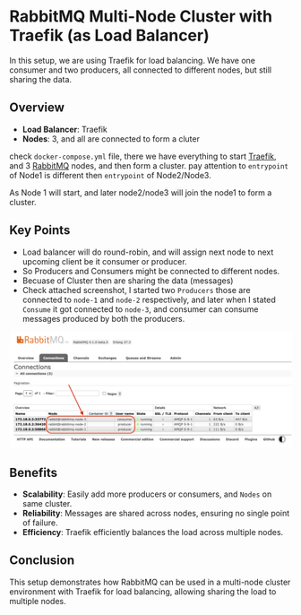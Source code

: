 # RabbitMQ Multi-Node Cluster with Traefik (as Load Balancer)

In this setup, we are using Traefik for load balancing. We have one consumer and two producers, all connected to different nodes, but still sharing the data.

## Overview

- **Load Balancer**: Traefik
- **Nodes**: 3, and all are connected to form a cluter

check `docker-compose.yml` file, there we have everything to start [Traefik](https://traefik.io/), and 3 [RabbitMQ](https://www.rabbitmq.com/) nodes, and then form a cluster.  pay attention to `entrypoint` of Node1 is different then `entrypoint` of Node2/Node3.

As Node 1 will start, and later node2/node3 will join the node1 to form a cluster.

## Key Points
- Load balancer will do round-robin, and will assign next node to next upcoming client be it consumer or producer. 
- So Producers and Consumers might be connected to different nodes.
- Becuase of Cluster then are sharing the data (messages)
- Check attached screenshot, I started two `Producers` those are connected to `node-1` and `node-2` respectively, and later when I stated `Consume` it got connected to `node-3`, and consumer can consume messages produced by both the producers.

![RabbitMQ Cluster](./behind-load-balancer.png)

## Benefits

- **Scalability**: Easily add more producers or consumers, and `Nodes` on same cluster.
- **Reliability**: Messages are shared across nodes, ensuring no single point of failure.
- **Efficiency**: Traefik efficiently balances the load across multiple nodes.

## Conclusion

This setup demonstrates how RabbitMQ can be used in a multi-node cluster environment with Traefik for load balancing, allowing sharing the load to multiple nodes.